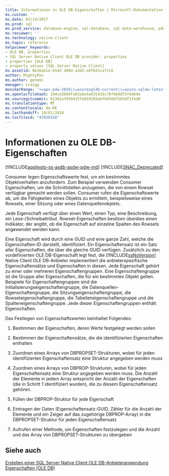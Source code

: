 ```yaml
---
title: Informationen zu OLE DB-Eigenschaften | Microsoft-Dokumentation
ms.custom: ''
ms.date: 03/14/2017
ms.prod: sql
ms.prod_service: database-engine, sql-database, sql-data-warehouse, pdw
ms.reviewer: ''
ms.technology: native-client
ms.topic: reference
helpviewer_keywords:
- OLE DB, properties
- SQL Server Native Client OLE DB provider, properties
- properties [OLE DB]
- property values [SQL Server Native Client]
ms.assetid: 0b36a61e-b542-400d-a3d2-e6f643caf2c6
author: MightyPen
ms.author: genemi
manager: craigg
monikerRange: '>=aps-pdw-2016||=azuresqldb-current||=azure-sqldw-latest||>=sql-server-2016||=sqlallproducts-allversions||>=sql-server-linux-2017||=azuresqldb-mi-current'
ms.openlocfilehash: 194cd3894fa03abe4a435419c78f469df5f4464e
ms.sourcegitcommit: 61381ef939415fe019285def9450d7583df1fed0
ms.translationtype: MT
ms.contentlocale: de-DE
ms.lasthandoff: 10/01/2018
ms.locfileid: "47826318"
---
```

# <a name="about-ole-db-properties"></a>Informationen zu OLE DB-Eigenschaften
[!INCLUDE[appliesto-ss-asdb-asdw-pdw-md](../../includes/appliesto-ss-asdb-asdw-pdw-md.md)]
[!INCLUDE[SNAC_Deprecated](../../includes/snac-deprecated.md)]

  Consumer legen Eigenschaftswerte fest, um ein bestimmtes Objektverhalten anzufordern. Zum Beispiel verwenden Consumer Eigenschaften, um die Schnittstellen anzugeben, die von einem Rowset verfügbar gemacht werden sollen. Consumer rufen die Eigenschaftswerte ab, um die Fähigkeiten eines Objekts zu ermitteln, beispielsweise eines Rowsets, einer Sitzung oder eines Datenquellenobjekts.  
  
 Jede Eigenschaft verfügt über einen Wert, einen Typ, eine Beschreibung, ein Lese-/Schreibattribut. Rowset-Eigenschaften besitzen überdies einen Indikator, der angibt, ob die Eigenschaft auf einzelne Spalten des Rowsets angewendet werden kann.  
  
 Eine Eigenschaft wird durch eine GUID und eine ganze Zahl, welche die Eigenschaften-ID darstellt, identifiziert. Ein Eigenschaftensatz ist ein Satz aller Eigenschaften, die über die gleiche GUID verfügen. Zusätzlich zu den vordefinierten OLE DB-Eigenschaft legt fest, die [!INCLUDE[ssNoVersion](../../includes/ssnoversion-md.md)] Native Client OLE DB-Anbieter implementiert die anbieterspezifische Eigenschaftensätze und Eigenschaften in diesen. Jede Eigenschaft gehört zu einer oder mehreren Eigenschaftengruppen. Eine Eigenschaftengruppe ist die Gruppe aller Eigenschaften, die für ein bestimmtes Objekt gelten. Beispiele für Eigenschaftengruppen sind die Initialisierungseigenschaftengruppe, die Datenquellen-Eigenschaftengruppe, die Sitzungseigenschaftengruppe, die Rowseteigenschaftengruppe, die Tabelleneigenschaftengruppe und die Spalteneigenschaftengruppe. Jede dieser Eigenschaftengruppen enthält Eigenschaften.  
  
 Das Festlegen von Eigenschaftswerten beinhaltet Folgendes:  
  
1.  Bestimmen der Eigenschaften, deren Werte festgelegt werden sollen  
  
2.  Bestimmen der Eigenschaftensätze, die die identifizierten Eigenschaften enthalten  
  
3.  Zuordnen eines Arrays von DBPROPSET-Strukturen, wobei für jeden identifizierten Eigenschaftensatz eine Struktur angegeben werden muss  
  
4.  Zuordnen eines Arrays von DBPROP-Strukturen, wobei für jeden Eigenschaftensatz eine Struktur angegeben werden muss. Die Anzahl der Elemente in jedem Array entspricht der Anzahl der Eigenschaften (die in Schritt 1 identifiziert wurden), die zu diesem Eigenschaftensatz gehören.  
  
5.  Füllen der DBPROP-Struktur für jede Eigenschaft  
  
6.  Eintragen der Daten (Eigenschaftensatz-GUID, Zähler für die Anzahl der Elemente und ein Zeiger auf das zugehörige DBPROP-Array) in die DBPROPSET-Struktur für jeden Eigenschaftensatz  
  
7.  Aufrufen einer Methode, um Eigenschaften festzulegen und die Anzahl und das Array von DBPROPSET-Strukturen zu übergeben  
  
## <a name="see-also"></a>Siehe auch  
 [Erstellen einer SQL Server Native Client OLE DB-Anbieteranwendung](../../relational-databases/native-client-ole-db-provider/creating-a-sql-server-native-client-ole-db-provider-application.md)   
 [Eigenschaften (OLE DB)](http://go.microsoft.com/fwlink/?LinkId=112207)  
  
  

